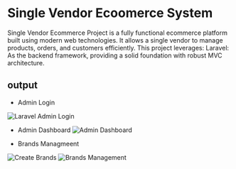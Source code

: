 
# Single Vendor Ecoomerce System

Single Vendor Ecommerce Project is a fully functional ecommerce platform built using modern web technologies. It allows a single vendor to manage products, orders, and customers efficiently. This project leverages:  Laravel: As the backend framework, providing a solid foundation with robust MVC architecture. 


## output

- Admin Login
    
![Laravel Admin Login](https://github.com/user-attachments/assets/a8c14849-dc16-48c7-a480-1b0edf3e7ad5)

- Admin Dashboard
![Admin Dashboard](https://github.com/user-attachments/assets/ef34e438-343e-431c-83b9-d3e1119d931d)

- Brands Managmeent 
 
![Create Brands](https://github.com/user-attachments/assets/cf6c0399-2acf-46e0-8796-49e44ca93635)
![Brands Management](https://github.com/user-attachments/assets/705286c7-d71f-4e00-96a3-620f68fc3c37)

